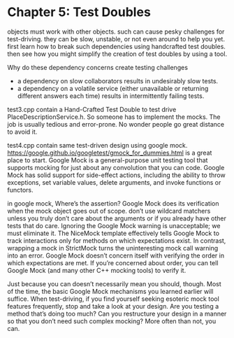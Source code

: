 # Chapter 5: Test Doubles
objects must work with other objects. such can cause pesky challenges for test-driving. they can be slow, unstable, or not even around to help you yet. first learn how to break such dependencies using handcrafted test doubles. then see how you might simplify the creation of test doubles by using a tool. 

Why do these dependency concerns create testing challenges
* a dependency on slow collaborators results in undesirably slow tests.
* a dependency on a volatile service (either unavailable or returning different answers each time) results in intermittently failing tests.

test3.cpp contain a Hand-Crafted Test Double to test drive PlaceDescriptionService.h. So someone has to implement the mocks. The job is usually tedious and error-prone. No wonder people go great distance to avoid it.

test4.cpp contain same test-driven design using google mock. https://google.github.io/googletest/gmock_for_dummies.html is a great place to start. Google Mock is a general-purpose unit testing tool that supports mocking for just about any convolution that you can code. Google Mock has solid support for side-effect actions, including the ability to throw exceptions, set variable values, delete arguments, and invoke functions or functors. 

in google mock, Where’s the assertion? Google Mock does its verification when the mock object goes out of scope. don’t use wildcard matchers unless you truly don’t care about the arguments or if you already have other tests that do care. Ignoring the Google Mock warning is unacceptable; we must eliminate it. The NiceMock template effectively tells Google Mock to track interactions only for methods on which expectations exist. In contrast, wrapping a mock in StrictMock turns the uninteresting mock call warning into an error.
Google Mock doesn’t concern itself with verifying the order in which expectations are met. If you’re concerned about order, you can tell Google Mock (and many other C++ mocking tools) to verify it. 

Just because you can doesn’t necessarily mean you should, though. Most of the time, the basic Google Mock mechanisms you learned earlier will suffice. When test-driving, if you find yourself seeking esoteric mock tool features frequently, stop and take a look at your design. Are you testing a method that’s doing too much? Can you restructure your design in a manner so that you don’t need such complex mocking? More often than not, you can.